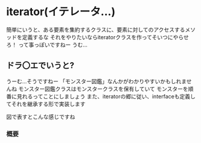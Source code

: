# iterator(イテレータ...)
簡単にいうと、ある要素を集約するクラスに、要素に対してのアクセスするメソッドを定義するな
それをやりたいならiteratorクラスを作ってそいつにやらせろ！
って事っぽいですねー
うむ...

## ドラ〇エでいうと?
うーむ...そうですねー
「モンスター図鑑」なんかがわかりやすいかもしれませんね
モンスター図鑑クラスはモンスタークラスを保有していて
モンスターを順番に見れるってことにしましょう
また、iteratorの郷に従い、interfaceも定義してそれを継承する形で実装します

図で表すとこんな感じですね


### 概要

